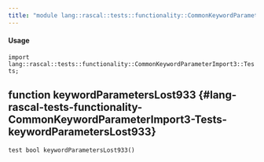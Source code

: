 ```yaml
---
title: "module lang::rascal::tests::functionality::CommonKeywordParameterImport3::Tests"
---
```


#### Usage

`import lang::rascal::tests::functionality::CommonKeywordParameterImport3::Tests;`


## function keywordParametersLost933 {#lang-rascal-tests-functionality-CommonKeywordParameterImport3-Tests-keywordParametersLost933}

```rascal
test bool keywordParametersLost933()

```


